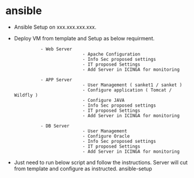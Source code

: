 # ansible
- Ansible Setup on xxx.xxx.xxx.xxx.
- Deploy VM from template and Setup as below requirment. 

                - Web Server
                                - Apache Configuration
                                - Info Sec proposed settings
                                - IT proposed Settings
                                - Add Server in ICINGA for monitoring
                                
                - APP Server
                                - User Management ( sanket1 / sanket )
                                - Configure application ( Tomcat / Wildfly )
                                - Configure JAVA
                                - Info Sec proposed settings
                                - IT proposed Settings
                                - Add Server in ICINGA for monitoring
                                
                - DB Server
                                - User Management
                                - Configure Oracle
                                - Info Sec proposed settings
                                - IT proposed Settings
                                - Add Server in ICINGA for monitoring
                                
- Just need to run below script and follow the instructions.  Server will cut from template and configure as instructed. 
                ansible-setup
